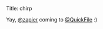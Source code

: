 Title: chirp

Yay, <a href="http://twitter.com/zapier">@zapier</a> coming to <a href="http://twitter.com/QuickFile">@QuickFile</a> :)
